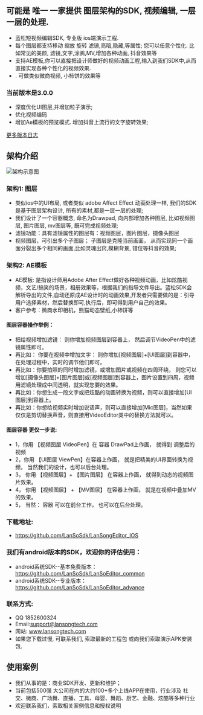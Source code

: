 ## 可能是 唯一 一家提供 图层架构的SDK, 视频编辑, 一层 一层的处理.

*  蓝松短视频编辑SDK, 专业版 ios端演示工程.  
*  每个图层都支持移动 缩放 旋转 滤镜,亮暗,隐藏,等属性; 您可以任意个性化. 比如常见的美颜, 滤镜,文字,涂鸦,MV,增加各种动画, 抖音效果等
*  支持AE模板,你可以直接把设计师做好的视频动画工程,输入到我们SDK中,从而直接实现各种个性化的视频效果.
* . 可做类似微商视频, 小柿饼的效果等
 
 ### 当前版本是3.0.0
*   深度优化UI图层,并增加粒子演示;
*   优化视频编码
*   增加Ae模板的预览模式. 增加抖音上流行的文字旋转效果;


[更多版本日志](https://github.com/LanSoSdk/LanSongEditor_IOS/blob/master/%E7%89%88%E6%9C%AC%E6%9B%B4%E6%96%B0%E8%AE%B0%E5%BD%95.md)

## 架构介绍
![架构示意图](https://github.com/LanSoSdk/LanSoEditor_advance/blob/master/SDK%E6%9E%B6%E6%9E%84%E5%9B%BE%E7%89%87.png)
### 架构1: 图层
*   类似ios中的UI布局, 或者类似 adobe Affect Effect 动画处理一样, 我们的SDK是基于图层架构设计, 所有的素材,都是一层一层的处理;
*   我们设计了一个容器概念, 命名为Drawpad, 向内部增加各种图层, 比如视频图层, 图片图层, mv图层等, 既可完成视频处理;
*   滤镜功能：具有滤镜属性的图层有：视频图层，图片图层，摄像头图层
*   视频图层，可引出多个子图层； 子图层是克隆当前画面， 从而实现同一个画面分裂出多个相同的画面,比如灵魂出窍,模糊背景, 错位等抖音的效果;

### 架构2: AE模板

*   AE模板:  是指设计师用Adobe After Effect做好各种视频动画，比如炫酷视频，文艺/搞笑的场景，相册效果等，根据我们的指导文件导出。蓝松SDK会解析导出的文件,自动还原成AE设计时的动画效果,开发者只需要做的是：引导用户选择素材，然后替换即可,执行后，即可得到用户自己的效果。
*   客户参考：微商水印相机，熊猫动态壁纸,小柿饼等

#### 图层容器操作举例：
*   把给视频增加滤镜： 则你增加视频图层到容器上， 然后调节VideoPen中的滤镜属性即可。
*   再比如： 你要在视频中增加文字： 则你增加[视频图层]+[UI图层]到容器中，在处理过程中，实时的调节他们即可。
*   再比如：你要拍照的同时增加滤镜，或增加图片或视频在四周环绕， 则您可以增加[摄像头图层]+[图片图层]或[视频图层]到容器上，图片设置到四周，视频用滤镜处理成中间透明，就实现您要的效果。
*   再比如：你想生成一段文字或把炫酷的动画转换为视频，则可以直接增加[UI图层]到容器上。
*   再比如：你想给视频实时增加说话声，则可以直接增加[Mic图层]，当然如果仅仅是剪切替换声音，则直接用VideoEditor类中的替换方法就可以。


#### 图层容器 更仅一步说:
* 1，你用 【视频图层 VideoPen】在 容器 DrawPad上作画， 就得到 调整后的视频
* 2，你用 【UI图层  ViewPen】在容器上作画， 就是把精美的UI界面转换为视频， 当然我们的设计，也可以后台处理。
* 3， 你用 【视频图层】+ 【图片图层】 在容器上作画， 就得到动态的视频图片效果。
* 4， 你用  【视频图层】 + 【MV图层】 在容器上作画， 就是在视频中叠加MV的效果。
* 5， 当然： 容器 可以在前台工作， 也可以在后台处理。




### 下载地址: 
*  https://github.com/LanSoSdk/LanSongEditor_IOS

### 我们有android版本的SDK，欢迎你的评估使用：
*	android系统SDK--基本免费版本：https://github.com/LanSoSdk/LanSoEditor_common
*	android系统SDK--专业版本：https://github.com/LanSoSdk/LanSoEditor_advance

### 联系方式:
*   QQ 1852600324 
*   Email:support@lansongtech.com
*   网站: www.lansongtech.com
*  如果您下载过慢, 可联系我们, 索取最新的工程包 或向我们索取演示APK安装包.

## 使用案例
*   我们从事的是：商业SDK开发、更新和维护；
*   当前包括500强 大公司在内的大约100+多个上线APP在使用，行业涉及 社交、微商、广场舞、直播、工具、母婴、舞蹈、厨艺、金融、炫酷等多种行业
*   欢迎联系我们，索取相关案例信息和授权说明
